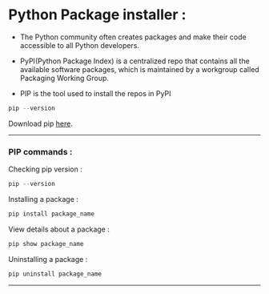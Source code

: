 # **Python Package installer :**    

* The Python community often creates packages and make their code accessible to all Python developers.

* PyPI(Python Package Index) is a centralized repo that contains all the available software packages, which is maintained by a workgroup called Packaging Working Group.

* PIP is the tool used to install the repos in PyPI

```python
pip --version
```
Download pip [here](https://pip.pypa.io/en/stable/cli/pip_install/).
___

### **PIP commands :**  

Checking pip version :

```python
pip --version
```

Installing a package : 

```python
pip install package_name
```

View details about a package :

```python
pip show package_name
```

Uninstalling a package :

```python
pip uninstall package_name
```

___